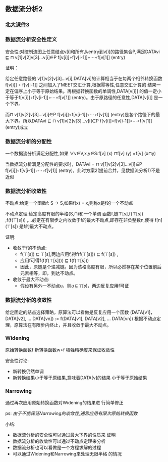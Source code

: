 ## 数据流分析2

### [北大课件3](http://sei.pku.edu.cn/~xiongyf04/SA/2015/3%20dataflow%20analysis%20II.pdf)

### 数据流分析安全性定义

安全性:对控制流图上任意结点v[i]和所有从entry到v[i]的路径集合P,满足DATAvi ⊑ ⊓  v[1]v[2]v[3]...v[i]∈P  f[v[i]]∘f[v[i-1]]∘⋯∘f[v[1]] (entry)

证明：

 给定任意路径的 v[1]v[2]v[3]...v[i],DATA[vi]的计算相当于在每两个相邻转换函数f[v[i]] ∘ f[v[i-1]] 之间加入了MEET交汇计算,根据幂等性,任意交汇计算的 结果一定在偏序上小于等于原始结果。再根据转换函数的单调性,DATA[v[i]] 的值一定小于等于f[v[i]]∘f[v[i-1]]∘⋯∘f[v[1]] (entry)。由于原路径的任意性,DATA[v[i]] 是一个下界。

而⊓  v[1]v[2]v[3]...v[i]∈P  f[v[i]]∘f[v[i-1]]∘⋯∘f[v[1]] (entry)是各个路径下的最大下界。所以DATAvi ⊑ ⊓  v[1]v[2]v[3]...v[i]∈P  f[v[i]]∘f[v[i-1]]∘⋯∘f[v[1]] (entry)成立

### 数据流分析的分配性

一个数据流分析满足分配性,如果 ∀v∈V,x,y∈S:f[v] (x) ⊓f[v] (y) =f[v] (x⊓y)

当数据流分析满足分配性的要求时，DATAvi = ⊓  v[1]v[2]v[3]...v[i]∈P  f[v[i]]∘f[v[i-1]]∘⋯∘f[v[1]] (entry)，此时方案2(提前合并，见数据流分析1)不是近似

### 数据流分析收敛性

不动点:给定一个函数f: S → S,如果f(x) = x,则称x是f的一个不动点

不动点定理:给定高度有限的半格(S,⊓)和一个单调 函数f,链⊤[s],f(⊤[s]) ,f(f(⊤[s])) ,...必定在有限步之内收敛于f的最大不动点,即存在非负整数n,使得 f[n] (⊤[s]) 是f的最大不动点。

证明:

- 收敛于f的不动点:
  - f(⊤[s]) ⊑ ⊤[s],两边应用f,得f(f(⊤[s])) ⊑ f(⊤[s]) ,
  - 应用f可得f(f(f(⊤[s]))) ⊑ f(f(⊤[s]))
  - 因此，原链是个递减链。因为该格高度有限，所以必然存在某个位置前后元素相等，即，到达不动点。
- 收敛于最大不动点:
    - 假设有另外一不动点u，则𝑢 ⊑ ⊤[𝑠]，两边反复应用f可证

### 数据流分析的收敛性

给定固定的结点选择策略，原算法可以看做是反复应用一个函数
(DATA[v1]，DATA[v2], ... DATA[vn]) := f(DATA[v1], DATA[v2], ... DATA[vn])
根据不动点定理，原算法在有限步内终止，并且收敛于最大不动点。

### Widening

原始转换函数f
新转换函数w∘f
牺牲精确度来保证收敛性

安全性讨论:

- 新转换仍然单调
- 新转换结果小于等于原结果,意味着DATA[v]的结果 小于等于原始结果

### Narrowing

通过再次应用原始转换函数对Widening的结果进 行简单修正

ps: *由于不能保证Narrowing的收敛性,通常应用有限次原始转换函数*


小结:

- 数据流分析的安全性可以通过最大下界的性质来 证明
- 数据流分析的收敛性可以通过不动点定理来分析
- 数据流分析也可以看做是一个方程求解的过程
- 可以通过Widening和Narrowing来处理无限半格 的情况